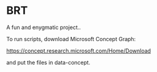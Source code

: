 # BRT

A fun and enygmatic project..

To run scripts, download Microsoft Concept Graph: 

https://concept.research.microsoft.com/Home/Download

and put the files in data-concept.
